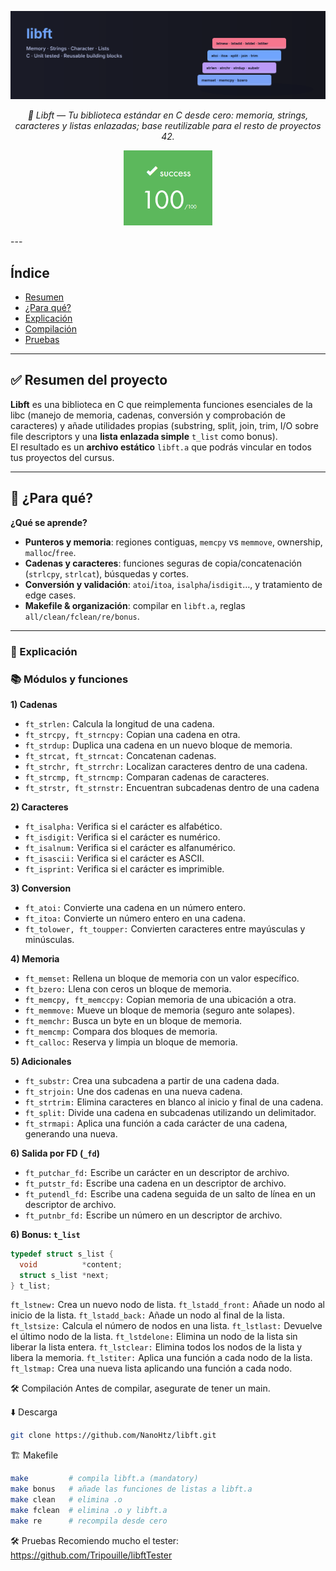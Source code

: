 <!-- ===================== BANNER ===================== -->
<p align="center">
  <img src="https://raw.githubusercontent.com/NanoHtz/Assets/main/libft/banner.svg" alt="Libft banner">
</p>

<p align="center"><i>🧱 Libft — Tu biblioteca estándar en C desde cero: memoria, strings, caracteres y listas enlazadas; base reutilizable para el resto de proyectos 42.</i></p>

<p align="center">
  <img src="https://raw.githubusercontent.com/NanoHtz/Assets/main/100.png" alt="Libft nota" height="120">
</p>
---

## Índice
- [Resumen](#resumen)
- [¿Para qué?](#para-que)
- [Explicación](#explicacion)
- [Compilación](#compilacion)
- [Pruebas](#pruebas)

---
<a id="resumen"></a>
## ✅ Resumen del proyecto<br>

**Libft** es una biblioteca en C que reimplementa funciones esenciales de la libc (manejo de memoria, cadenas, conversión y comprobación de caracteres) y añade utilidades propias (substring, split, join, trim, I/O sobre file descriptors y una **lista enlazada simple** `t_list` como bonus).  
El resultado es un **archivo estático** `libft.a` que podrás vincular en todos tus proyectos del cursus.

---

<a id="para-que"></a>
## 🧩 ¿Para qué?

**¿Qué se aprende?**
- **Punteros y memoria**: regiones contiguas, `memcpy` vs `memmove`, ownership, `malloc`/`free`.
- **Cadenas y caracteres**: funciones seguras de copia/concatenación (`strlcpy`, `strlcat`), búsquedas y cortes.
- **Conversión y validación**: `atoi`/`itoa`, `isalpha`/`isdigit`…, y tratamiento de edge cases.
- **Makefile & organización**: compilar en `libft.a`, reglas `all/clean/fclean/re/bonus`.

---

<a id="explicacion"></a>
  <summary><h3>📝 Explicación</h3></summary>

### 📚 Módulos y funciones

**1) Cadenas**
<br>
- `ft_strlen:` Calcula la longitud de una cadena.
- `ft_strcpy, ft_strncpy:` Copian una cadena en otra.
- `ft_strdup:` Duplica una cadena en un nuevo bloque de memoria.
- `ft_strcat, ft_strncat:` Concatenan cadenas.
- `ft_strchr, ft_strrchr:` Localizan caracteres dentro de una cadena.
- `ft_strcmp, ft_strncmp:` Comparan cadenas de caracteres.
- `ft_strstr, ft_strnstr:` Encuentran subcadenas dentro de una cadena

**2) Caracteres**

- `ft_isalpha:` Verifica si el carácter es alfabético.
- `ft_isdigit:` Verifica si el carácter es numérico.
- `ft_isalnum:` Verifica si el carácter es alfanumérico.
- `ft_isascii:` Verifica si el carácter es ASCII.
- `ft_isprint:` Verifica si el carácter es imprimible.

**3) Conversion**

- `ft_atoi:` Convierte una cadena en un número entero.
- `ft_itoa:` Convierte un número entero en una cadena.
- `ft_tolower, ft_toupper:` Convierten caracteres entre mayúsculas y minúsculas.

**4) Memoria**

- `ft_memset:` Rellena un bloque de memoria con un valor específico.
- `ft_bzero:` Llena con ceros un bloque de memoria.
- `ft_memcpy, ft_memccpy:` Copian memoria de una ubicación a otra.
- `ft_memmove:` Mueve un bloque de memoria (seguro ante solapes).
- `ft_memchr:` Busca un byte en un bloque de memoria.
- `ft_memcmp:` Compara dos bloques de memoria.
- `ft_calloc:` Reserva y limpia un bloque de memoria.

**5) Adicionales**

- `ft_substr:` Crea una subcadena a partir de una cadena dada.
- `ft_strjoin:` Une dos cadenas en una nueva cadena.
- `ft_strtrim:` Elimina caracteres en blanco al inicio y final de una cadena.
- `ft_split:` Divide una cadena en subcadenas utilizando un delimitador.
- `ft_strmapi:` Aplica una función a cada carácter de una cadena, generando una nueva.

**6) Salida por FD (`_fd`)**

- `ft_putchar_fd:` Escribe un carácter en un descriptor de archivo.
- `ft_putstr_fd:` Escribe una cadena en un descriptor de archivo.
- `ft_putendl_fd:` Escribe una cadena seguida de un salto de línea en un descriptor de archivo.
- `ft_putnbr_fd:` Escribe un número en un descriptor de archivo.

**6) Bonus: `t_list`**
```c
typedef struct s_list {
  void          *content;
  struct s_list *next;
} t_list;
```

`ft_lstnew:` Crea un nuevo nodo de lista.
`ft_lstadd_front:` Añade un nodo al inicio de la lista.
`ft_lstadd_back:` Añade un nodo al final de la lista.
`ft_lstsize:` Calcula el número de nodos en una lista.
`ft_lstlast:` Devuelve el último nodo de la lista.
`ft_lstdelone:` Elimina un nodo de la lista sin liberar la lista entera.
`ft_lstclear:` Elimina todos los nodos de la lista y libera la memoria.
`ft_lstiter:` Aplica una función a cada nodo de la lista.
`ft_lstmap:` Crea una nueva lista aplicando una función a cada nodo.

<a id="compilacion"></a>

🛠️ Compilación
Antes de compilar, asegurate de tener un main.

⬇️ Descarga
```bash
git clone https://github.com/NanoHtz/libft.git
```
🏗️ Makefile
```bash
make         # compila libft.a (mandatory)
make bonus   # añade las funciones de listas a libft.a
make clean   # elimina .o
make fclean  # elimina .o y libft.a
make re      # recompila desde cero
```
<a id="pruebas"></a>
🛠️ Pruebas
Recomiendo mucho el tester:
<br>
https://github.com/Tripouille/libftTester
